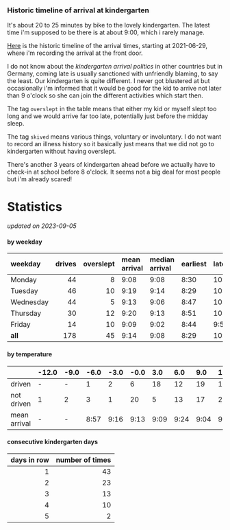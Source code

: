 ### Historic timeline of arrival at kindergarten

It's about 20 to 25 minutes by bike to the lovely kindergarten. 
The latest time i'm supposed to be there is at about 9:00, 
which i rarely manage. 

[Here](times.csv) is the historic timeline of the arrival times, starting
at 2021-06-29, where i'm recording the arrival at the front door.

I do not know about the *kindergarten arrival politics* in other
countries but in Germany, coming late is usually sanctioned 
with unfriendly blaming, to say the least. Our kindergarten is quite
different. I never got blustered at but occasionally i'm informed
that it would be good for the kid to arrive not later than 9 o'clock
so she can join the different activities which start then. 

The tag `overslept` in the table means that either my kid or myself
slept too long and we would arrive far too late, potentially just
before the midday sleep.

The tag `skived` means various things, voluntary or involuntary. I 
do not want to record an illness history so it basically just means
that we did not go to kindergarten without having overslept.

There's another 3 years of kindergarten ahead before we actually 
have to check-in at school before 8 o'clock. It seems not a big deal
for most people but i'm already scared!


# Statistics

*updated on 2023-09-05*

#### by weekday

| weekday   |   drives |   overslept | mean arrival   | median arrival   | earliest   | latest   |
|:----------|---------:|------------:|:---------------|:-----------------|:-----------|:---------|
| Monday    |       44 |           8 | 9:08           | 9:08             | 8:30       | 10:14    |
| Tuesday   |       46 |          10 | 9:19           | 9:14             | 8:29       | 10:20    |
| Wednesday |       44 |           5 | 9:13           | 9:06             | 8:47       | 10:06    |
| Thursday  |       30 |          12 | 9:20           | 9:13             | 8:51       | 10:32    |
| Friday    |       14 |          10 | 9:09           | 9:02             | 8:44       | 9:56     |
| **all**   |      178 |          45 | 9:14           | 9:08             | 8:29       | 10:32    |

#### by temperature

|              | -12.0   | -9.0   | -6.0   | -3.0   | -0.0   | 3.0   | 6.0   | 9.0   | 12.0   | 15.0   | 18.0   | 21.0   | 24.0   | 27.0   | 30.0   |
|:-------------|:--------|:-------|:-------|:-------|:-------|:------|:------|:------|:-------|:-------|:-------|:-------|:-------|:-------|:-------|
| driven       | -       | -      | 1      | 2      | 6      | 18    | 12    | 19    | 16     | 16     | 10     | 14     | 2      | -      | -      |
| not driven   | 1       | 2      | 3      | 1      | 20     | 5     | 13    | 17    | 22     | 15     | 18     | 14     | 10     | 2      | 2      |
| mean arrival | -       | -      | 8:57   | 9:16   | 9:13   | 9:09  | 9:24  | 9:04  | 9:09   | 9:31   | 9:01   | 9:09   | 9:39   | -      | -      |

#### consecutive kindergarten days

|   days in row |   number of times |
|--------------:|------------------:|
|             1 |                43 |
|             2 |                23 |
|             3 |                13 |
|             4 |                10 |
|             5 |                 2 |

